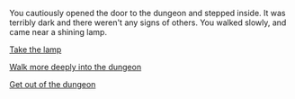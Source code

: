 You cautiously opened the door to the dungeon and stepped inside. It was terribly dark and there weren't any signs of others. You walked slowly, and came near a shining lamp.

[Take the lamp](3-AA.md)

[Walk more deeply into the dungeon](3-AB.md)

[Get out of the dungeon](3.md)
